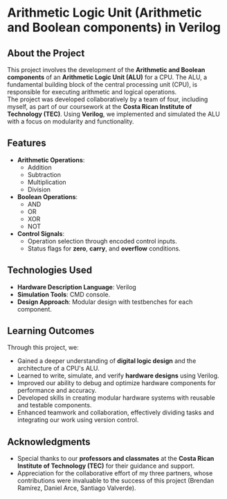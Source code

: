 # Arithmetic Logic Unit (Arithmetic and Boolean components) in Verilog

## About the Project  
This project involves the development of the **Arithmetic and Boolean components** of an **Arithmetic Logic Unit (ALU)** for a CPU. The ALU, a fundamental building block of the central processing unit (CPU), is responsible for executing arithmetic and logical operations.  
The project was developed collaboratively by a team of four, including myself, as part of our coursework at the **Costa Rican Institute of Technology (TEC)**. Using **Verilog**, we implemented and simulated the ALU with a focus on modularity and functionality.

## Features
- **Arithmetic Operations**:
  - Addition
  - Subtraction
  - Multiplication
  - Division
- **Boolean Operations**:
  - AND
  - OR
  - XOR
  - NOT
- **Control Signals**:
  - Operation selection through encoded control inputs.
  - Status flags for **zero**, **carry**, and **overflow** conditions.

## Technologies Used
- **Hardware Description Language**: Verilog  
- **Simulation Tools**: CMD console.  
- **Design Approach**: Modular design with testbenches for each component.  

## Learning Outcomes
Through this project, we:  
- Gained a deeper understanding of **digital logic design** and the architecture of a CPU's ALU.  
- Learned to write, simulate, and verify **hardware designs** using Verilog.  
- Improved our ability to debug and optimize hardware components for performance and accuracy.  
- Developed skills in creating modular hardware systems with reusable and testable components.  
- Enhanced teamwork and collaboration, effectively dividing tasks and integrating our work using version control.  

## Acknowledgments
- Special thanks to our **professors and classmates** at the **Costa Rican Institute of Technology (TEC)** for their guidance and support.  
- Appreciation for the collaborative effort of my three partners, whose contributions were invaluable to the success of this project (Brendan Ramírez, Daniel Arce, Santiago Valverde).

